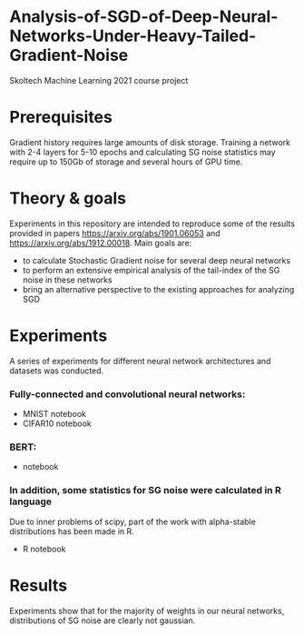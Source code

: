 # Analysis-of-SGD-of-Deep-Neural-Networks-Under-Heavy-Tailed-Gradient-Noise
Skoltech Machine Learning 2021 course project


# Prerequisites
Gradient history requires large amounts of disk storage. Training a network with 2-4 layers for 5-10 epochs and calculating SG noise statistics may require up to 150Gb of storage and several hours of GPU time.

# Theory & goals

Experiments in this repository are intended to reproduce some of the results provided in papers https://arxiv.org/abs/1901.06053 and https://arxiv.org/abs/1912.00018. Main goals are:
- to calculate Stochastic Gradient noise for several deep neural networks
- to perform an extensive empirical analysis of the tail-index of the SG noise in these networks
- bring an alternative perspective to the existing approaches for analyzing SGD 

# Experiments

A series of experiments for different neural network architectures and datasets was conducted. 
### Fully-connected and convolutional neural networks:
- MNIST notebook
- CIFAR10 notebook
### BERT:
- notebook

### In addition, some statistics for SG noise were calculated in R language
Due to inner problems of scipy, part of the work with alpha-stable distributions has been made in R.
- R notebook


# Results

Experiments show that for the majority of weights in our neural networks, distributions of SG noise are clearly not gaussian.  
